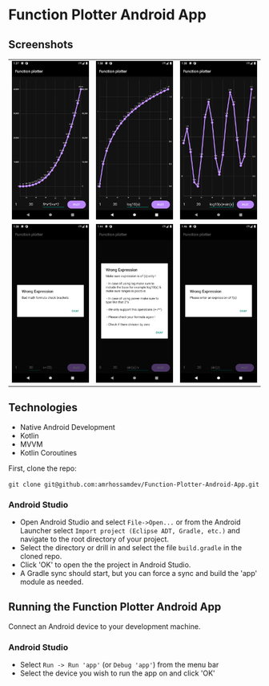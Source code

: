 Function Plotter Android App
=============================



## Screenshots
| | | |
|:-------------------------:|:-------------------------:|:-------------------------:|
|<img width="600" alt="Function Plotter" src="https://github.com/amrhossamdev/Function-Plotter-Android-App/blob/master/screenshots/Screenshot_1652139446.png"> | <img width="600" alt="Function Plotter" src="https://github.com/amrhossamdev/Function-Plotter-Android-App/blob/master/screenshots/Screenshot_1652139493.png">|<img width="600" alt="Function Plotter" src="https://github.com/amrhossamdev/Function-Plotter-Android-App/blob/master/screenshots/Screenshot_1652139516.png">|
|<img width="600" alt="Function Plotter" src="https://github.com/amrhossamdev/Function-Plotter-Android-App/blob/master/screenshots/Screenshot_1652139533.png"> | <img width="600" alt="Function Plotter" src="https://github.com/amrhossamdev/Function-Plotter-Android-App/blob/master/screenshots/Screenshot_1652139845.png"> | <img width="600" alt="Function Plotter" src="https://github.com/amrhossamdev/Function-Plotter-Android-App/blob/master/screenshots/Screenshot_1652140017.png">

## Technologies
- Native Android Development
- Kotlin
- MVVM
- Kotlin Coroutines 

First, clone the repo:

`git clone git@github.com:amrhossamdev/Function-Plotter-Android-App.git`

### Android Studio

* Open Android Studio and select `File->Open...` or from the Android Launcher select `Import project (Eclipse ADT, Gradle, etc.)` and navigate to the root directory of your project.
* Select the directory or drill in and select the file `build.gradle` in the cloned repo.
* Click 'OK' to open the the project in Android Studio.
* A Gradle sync should start, but you can force a sync and build the 'app' module as needed.

## Running the Function Plotter Android App

Connect an Android device to your development machine.

### Android Studio

* Select `Run -> Run 'app'` (or `Debug 'app'`) from the menu bar
* Select the device you wish to run the app on and click 'OK'
